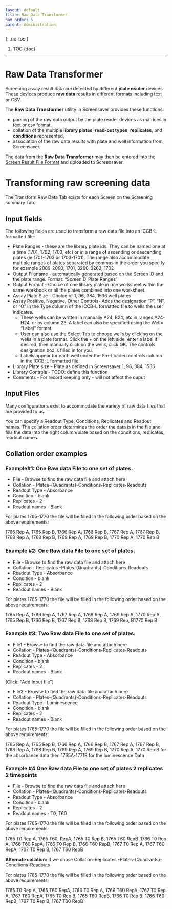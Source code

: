 ```yaml
---
layout: default
title: Raw Data Transformer
nav_order: 6
parent: Administration
---
```

{: .no_toc }

1. TOC
{:toc}
---

# Raw Data Transformer

Screening assay result data are detected by different **plate reader** devices. These devices produce **raw data** results in different formats including text or CSV.

The **Raw Data Transformer** utility in Screensaver provides  these functions:
* parsing of the raw data output by the plate reader devices as matrices in text or csv format,
* collation of the multiple **library plates**, **read-out types**, **replicates**, and **conditions** represented,
* association of the raw data results with plate and well information from Screensaver.

The data from the **Raw Data Transformer** may then be entered into the [Screen Result File Format](screenresult-file-format.html) and uploaded to Screensaver.


# Transforming raw screening data

The Transform Raw Data Tab exists for each Screen on the Screening summary Tab.

## Input fields
The following fields are used to transform a raw data file into an ICCB-L formatted file:

* Plate Ranges - these are the library plate ids. They can be named one at a time (1701, 1702, 1703, etc) or in a range of ascending or descending plates (ie 1701-1703 or 1703-1701). The range also accommodate multiple ranges of plates separated by commas in the order you specify for example 2089-2090, 1701, 3260-3263, 1702
* Output Filename - automatically generated based on the Screen ID and the plate range. Format: “ScreenID_Plate Ranges” 
* Output Format - Choice of one library plate in one worksheet within the same workbook or all the plates combined into one worksheet.
* Assay Plate Size - Choice of 1, 96, 384, 1536 well plates
* Assay Positive, Negative, Other Controls- Adds the designation “P”, “N”, or “O” in the Type column of the ICCB-L formatted file to wells the user indicates. 
  * These wells can be written in manually A24, B24, etc in ranges A24-H24, or by column 23. A label can also be specified using the Well= “Label” format.
  * User can also use the Select Tab to choose wells by clicking on the wells in a plate format. Click the + on the left side, enter a label if desired, then manually click on the wells, click OK. The controls designation box is filled in for you. 
  * Labels appear for each well under the Pre-Loaded controls column in the ICCB-L formatted file.  
* Library Plate size - Plate as defined in Screensaver 1, 96, 384, 1536
* Library Controls - TODO: define this function
* Comments - For record keeping only - will not affect the ouput

## Input Files

Many configurations exist to accommodate the variety of raw data files that are provided to us.

You can specify a Readout Type, Conditions, Replicates and Readout names. The collation order determines the order the data is in the file and fills the data into the right column/plate based on the conditions, replicates, readout names. 

## Collation order examples

### Example#1: One Raw data File to one set of plates. 
* File - Browse to find the raw data file and attach here
* Collation - Plates-(Quadrants)-Conditions-Replicates-Readouts
* Readout Type - Absorbance
* Condition - blank
* Replicates - 2
* Readout names - Blank

For plates 1765-1770 the file will be filled In the following order based on the above requirements: 

1765 Rep A, 1765 Rep B, 1766 Rep A, 1766 Rep B, 1767 Rep A, 1767 Rep B, 1768 Rep A, 1768 Rep B, 1769 Rep A, 1769 Rep B, 1770 Rep A, 1770 Rep B

### Example #2: One Raw data File to one set of plates. 

* File - Browse to find the raw data file and attach here
* Collation - Replicates -Plates-(Quadrants)-Conditions-Readouts
* Readout Type - Absorbance
* Condition - blank
* Replicates - 2
* Readout names - Blank

For plates 1765-1770 the file will be filled in the following order based on the above requirements: 

1765 Rep A, 1766 Rep A, 1767 Rep A, 1768 Rep A, 1769 Rep A, 1770 Rep A, 1765 Rep B, 1766 Rep B, 1767 Rep B, 1768 Rep B, 1769 Rep, B1770 Rep B

### Example #3: Two Raw data File to one set of plates. 

* File1 - Browse to find the raw data file and attach here
* Collation - Plates-(Quadrants)-Conditions-Replicates-Readouts
* Readout Type - Absorbance
* Condition - blank
* Replicates - 2
* Readout names - Blank

(Click: "Add Input file")

* File2 - Browse to find the raw data file and attach here
* Collation - Plates-(Quadrants)-Conditions-Replicates-Readouts
* Readout Type - Luminescence
* Condition - blank
* Replicates - 2
* Readout names - Blank

For plates 1765-1770 the file will be filled in the following order based on the above requirements: 

1765 Rep A, 1765 Rep B, 1766 Rep A, 1766 Rep B, 1767 Rep A, 1767 Rep B, 1768 Rep A, 1768 Rep B, 1769 Rep A, 1769 Rep B, 1770 Rep A, 1770 Rep B for the absorbance data then 1765A-1771B for the luminescence Data

### Example #4 One Raw data File to one set of plates 2 replicates 2 timepoints 

* File - Browse to find the raw data file and attach here
* Collation - Plates-(Quadrants)-Conditions-Replicates-Readouts
* Readout Type - Absorbance
* Condition - blank
* Replicates - 2
* Readout names - T0, T60

For plates 1765-1770 the file will be filled In the following order based on the above requirements: 

1765 T0 Rep A, 1765 T60, RepA, 1765 T0 Rep B, 1765 T60 RepB ,1766 T0 Rep A, 1766 T60 RepA, 1766 T0 Rep B, 1766 T60 RepB, 1767 T0 Rep A, 1767 T60 RepA, 1767 T0 Rep B, 1767 T60 RepB

**Alternate collation:** If we chose Collation-Replicates -Plates-(Quadrants)-Conditions-Readouts

For plates 1765-1770 the file will be filled In the following order based on the above requirements: 

1765 T0 Rep A, 1765 T60 RepA, 1766 T0 Rep A, 1766 T60 RepA, 1767 T0 Rep A, 1767 T60 RepA, 1765 T0 Rep B, 1765 T60 RepB, 1766 T0 Rep B, 1766 T60 RepB, 1767 T0 Rep B, 1767 T60 RepB
